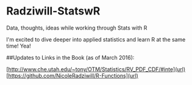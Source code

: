 # Radziwill-StatswR
Data, thoughts, ideas while working through Stats with R

I'm excited to dive deeper into applied statistics and learn R at the same time! Yea!

##Updates to Links in the Book (as of March 2016):

[http://www.che.utah.edu/~tony/OTM/Statistics/RV_PDF_CDF/#inte](url)
[https://github.com/NicoleRadziwill/R-Functions](url)
